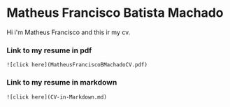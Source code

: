 # Matheus Francisco Batista Machado

Hi i'm Matheus Francisco and this ir my cv.



### Link to my resume in pdf 
```
![click here](MatheusFranciscoBMachadoCV.pdf)
``` 

### Link to my resume in markdown 
```
![click here](CV-in-Markdown.md)
``` 
